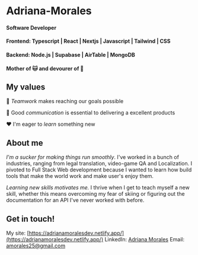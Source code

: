 # Adriana-Morales
#### Software Developer <br/>
#### Frontend:  Typescript | React | Nextjs | Javascript | Tailwind | CSS<br/>
#### Backend: Node.js | Supabase | AirTable | MongoDB <br/>
####  Mother of 🐱 and devourer of 🍜 




## My values

:open_hands:  *Teamwork* makes reaching our goals possible <br/>

:key:  Good *communication* is essential to delivering a excellent products <br/>

:hearts:  I'm eager to *learn* something new <br/>


## About me


*I'm a sucker for making things run smoothly*. I've worked in a bunch of industries, ranging from legal translation, video-game QA and Localization. I pivoted to Full Stack Web development because I wanted to learn how build tools that make the world work and make user's enjoy them. 

*Learning new skills motivates me.* I thrive when I get to teach myself a new skill, whether this means overcoming my fear of skiing or figuring out the documentation for an API I've never worked with before. 


## Get in touch!
My site: [https://adrianamoralesdev.netlify.app/](https://adrianamoralesdev.netlify.app/)
LinkedIn: [Adriana Morales](https://www.linkedin.com/in/adriana-morales-quiones/)
Email: amorales25@gmail.com

